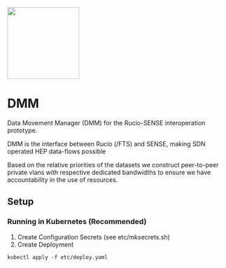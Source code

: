 <img src="assets/dmm.png" width=164/>

# DMM
Data Movement Manager (DMM) for the Rucio-SENSE interoperation prototype.

DMM is the interface between Rucio (/FTS) and SENSE, making SDN operated HEP data-flows possible

Based on the relative priorities of the datasets we construct peer-to-peer private vlans with respective dedicated bandwidths to ensure we have accountability in the use of resources.

## Setup
### Running in Kubernetes (Recommended)
1. Create Configuration Secrets (see etc/mksecrets.sh)
2. Create Deployment
```
kubectl apply -f etc/deploy.yaml
```
